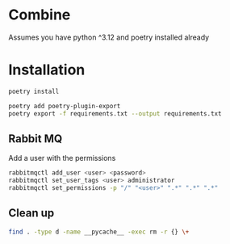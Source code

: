 # Combine

Assumes you have python ^3.12 and poetry installed already

# Installation
```bash
poetry install
```

```bash
poetry add poetry-plugin-export
poetry export -f requirements.txt --output requirements.txt
```

## Rabbit MQ

Add a user with the permissions
```bash
rabbitmqctl add_user <user> <password>
rabbitmqctl set_user_tags <user> administrator
rabbitmqctl set_permissions -p "/" "<user>" ".*" ".*" ".*"
```

## Clean up
```bash
find . -type d -name __pycache__ -exec rm -r {} \+
```